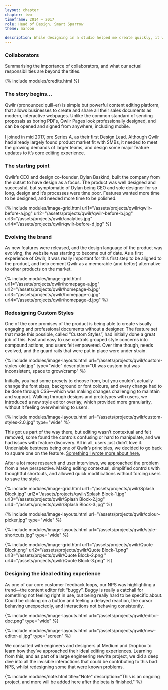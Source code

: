 ```yaml
---
layout: chapter
chapter: two
timeframe: 2014 — 2017
role: Head of Design, Smart Sparrow
theme: maroon

description: While designing in a studio helped me create quickly, it was all standalone experiences. I was craving working on something real people used.
---
```


### Collaborators

Summarising the importance of collaborators, and what our actual responsibilities are beyond the titles.

{% include modules/credits.html %}

### The story begins...

Qwilr (pronounced quill-er) is simple but powerful content editing platform, that allows businesses to create and share all their sales documents as modern, interactive webpages. Unlike the common standard of sending proposals as boring PDFs, Qwilr Pages look professionally designed, and can be opened and signed from anywhere, including mobile. <br><br> I joined in mid 2017, pre Series A, as their first Design Lead. Although Qwilr had already largely found product market fit with SMBs, it needed to meet the growing demands of larger teams, and design some major feature updates to it’s core editing experience.

### The starting point

Qwilr’s CEO and design co-founder, Dylan Baskind, built the company from the outset to have design as a focus. The product was well designed and successful, but symptomatic of Dylan being CEO and sole designer for so long, design and it’s processes were time poor. Features wanted more time to be designed, and needed more time to be polished.

{% include modules/image-grid.html url1="/assets/projects/qwilr/qwilr-before-a.jpg" url2="/assets/projects/qwilr/qwilr-before-b.jpg" url3="/assets/projects/qwilr/analytics.jpg" url4="/assets/projects/qwilr/qwilr-before-d.jpg" %}

### Evolving the brand

As new features were released, and the design language of the product was evolving, the website was starting to become out of date. As a first experience of Qwilr, it was really important for this first step to be aligned to the product, and help cement Qwilr as a memorable (and better) alternative to other products on the market.

{% include modules/image-grid.html url1="/assets/projects/qwilr/homepage-a.jpg" url2="/assets/projects/qwilr/homepage-b.jpg" url3="/assets/projects/qwilr/homepage-c.jpg" url4="/assets/projects/qwilr/homepage-d.jpg" %}

### Redesigning Custom Styles

One of the core promises of the product is being able to create visually engaging and professional documents without a designer. The feature set that made this possible, called “Custom Styles”, had initially done a great job of this. Fast and easy to use controls grouped style concerns into compound actions, and users felt empowered. Over time though, needs evolved, and the guard rails that were put in place were under strain.

{% include modules/image-layouts.html url="/assets/projects/qwilr/custom-styles-old.jpg" type="wide" description="UI was custom but was inconsistent, space to grow/cramp" %}

Initially, you had some presets to choose from, but you couldn’t actually change the font sizes, background or font colours, and every change had to be done through CSS—which was making changes challenging to maintain and support. Walking through designs and prototypes with users, we introduced a new style editor overlay, which provided more granularity, without it feeling overwhelming to users.

{% include modules/image-layouts.html url="/assets/projects/qwilr/custom-styles-2.0.jpg" type="wide" %}

This got us part of the way there, but editing wasn’t contextual and felt removed, some found the controls confusing or hard to manipulate, and we had issues with feature discovery. All in all, users just didn’t love it. Undeniable bestness being one of Qwilr’s principles, we decided to go back to square one on the feature. [Something I wrote more about here.](https://medium.com/@dominosebastian/the-quest-for-undeniable-bestness-5153832463a)

After a lot more research and user interviews, we approached the problem from a new perspective. Making editing contextual, simplified controls with thoughtful shortcuts, and allowed quick modifications without forcing users to save the style.

{% include modules/image-grid.html url1="/assets/projects/qwilr/Splash Block.jpg" url2="/assets/projects/qwilr/Splash Block-1.jpg" url3="/assets/projects/qwilr/Splash Block-2.jpg" url4="/assets/projects/qwilr/Splash Block-3.jpg" %}

{% include modules/image-layouts.html url="/assets/projects/qwilr/colour-picker.jpg" type="wide" %}

{% include modules/image-layouts.html url="/assets/projects/qwilr/style-shortcuts.jpg" type="wide" %}

{% include modules/image-grid.html url1="/assets/projects/qwilr/Quote Block.png" url2="/assets/projects/qwilr/Quote Block-1.png" url3="/assets/projects/qwilr/Quote Block-2.png " url4="/assets/projects/qwilr/Quote Block-3.png" %}

### Designing the ideal editing experience

As one of our core customer feedback loops, our NPS was highlighting a trend—the content editor felt “buggy”. Buggy is really a catchall for something not feeling right in use, but being really hard to be specific about. Could be clicking on a button and feeling a delayed reaction, the cursor behaving unexpectedly, and interactions not behaving consistently.

{% include modules/image-layouts.html url="/assets/projects/qwilr/editor-doc.png" type="wide" %}

{% include modules/image-layouts.html url="/assets/projects/qwilr/new-editor-ui.jpg" type="screen" %}

We consulted with engineers and designers at Medium and Dropbox to learn how they’ve approached their ideal editing experiences. Learning from this, and as part of a large engineering rewrite project, we did a deep dive into all the invisible interactions that could be contributing to this bad NPS, whilst redesigning some that were known problems.

{% include modules/note.html title="Note" description="This is an ongoing project, and more will be added here after the beta is finished." %}
